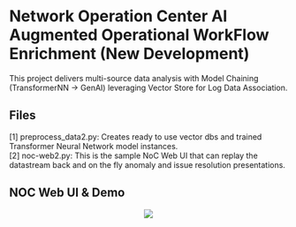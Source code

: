 
# Network Operation Center AI Augmented Operational WorkFlow Enrichment (New Development)
This project delivers multi-source data analysis with Model Chaining (TransformerNN -> GenAI) leveraging Vector Store for Log Data Association. 

## Files
[1] preprocess_data2.py: Creates ready to use vector dbs and trained Transformer Neural Network model instances. <br>
[2] noc-web2.py: This is the sample NoC Web UI that can replay the datastream back and on the fly anomaly and issue resolution presentations. <br>


## NOC Web UI & Demo
<div align="center">
    <img src="https://raw.githubusercontent.com/tme-osx/TME-AIX/refs/heads/main/5gprod/dev/data2/webui2.png"/>
</div>
